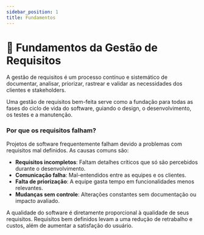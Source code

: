 ```yaml
---
sidebar_position: 1
title: Fundamentos
---
```


# 📝 Fundamentos da Gestão de Requisitos

A gestão de requisitos é um processo contínuo e sistemático de documentar, analisar, priorizar, rastrear e validar as necessidades dos clientes e stakeholders.

Uma gestão de requisitos bem-feita serve como a fundação para todas as fases do ciclo de vida do software, guiando o design, o desenvolvimento, os testes e a manutenção.

### Por que os requisitos falham?

Projetos de software frequentemente falham devido a problemas com requisitos mal definidos. As causas comuns são:

* **Requisitos incompletos**: Faltam detalhes críticos que só são percebidos durante o desenvolvimento.
* **Comunicação falha**: Mal-entendidos entre as equipes e os clientes.
* **Falta de priorização**: A equipe gasta tempo em funcionalidades menos relevantes.
* **Mudanças sem controle**: Alterações constantes sem documentação ou impacto avaliado.

A qualidade do software é diretamente proporcional à qualidade de seus requisitos. Requisitos bem definidos levam a uma redução de retrabalho e custos, além de aumentar a satisfação do usuário.